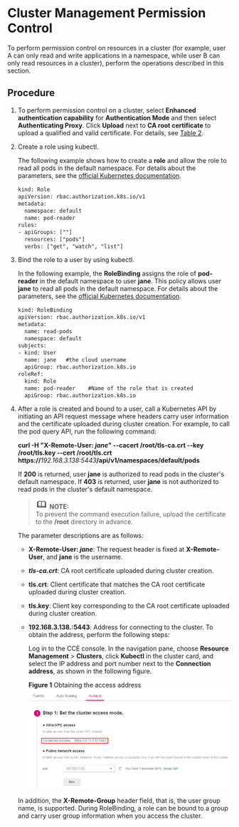 # Cluster Management Permission Control<a name="cce_01_0085"></a>

To perform  permission control  on resources in a cluster \(for example, user A can only read and write applications in a namespace, while user B can only read resources in a cluster\), perform the operations described in this section.

## Procedure<a name="section12024043015"></a>

1.  To perform permission control on a cluster, select  **Enhanced authentication capability**  for  **Authentication Mode**  and then select  **Authenticating Proxy**. Click  **Upload**  next to  **CA root certificate**  to upload a qualified and valid certificate. For details, see  [Table 2](creating-a-hybrid-cluster.md#table8638121213265).
2.  Create a role using kubectl.

    The following example shows how to create a  **role**  and allow the role to read all pods in the default namespace. For details about the parameters, see the  [official Kubernetes documentation](https://kubernetes.io/docs/reference/).

    ```
    kind: Role
    apiVersion: rbac.authorization.k8s.io/v1
    metadata:
      namespace: default
      name: pod-reader
    rules:
    - apiGroups: [""]
      resources: ["pods"]
      verbs: ["get", "watch", "list"]
    ```

3.  Bind the role to a user by using kubectl.

    In the following example, the  **RoleBinding**  assigns the role of  **pod-reader**  in the default namespace to user  **jane**. This policy allows user  **jane**  to read all pods in the default namespace. For details about the parameters, see the  [official Kubernetes documentation](https://kubernetes.io/docs/reference/).

    ```
    kind: RoleBinding
    apiVersion: rbac.authorization.k8s.io/v1
    metadata:
      name: read-pods
      namespace: default
    subjects:
    - kind: User
      name: jane   #the cloud username
      apiGroup: rbac.authorization.k8s.io
    roleRef:
      kind: Role
      name: pod-reader    #Name of the role that is created
      apiGroup: rbac.authorization.k8s.io
    ```

4.  After a role is created and bound to a user, call a Kubernetes API by initiating an API request message where headers carry user information and the certificate uploaded during cluster creation. For example, to call the pod query API, run the following command:

    **curl -H "X-Remote-User:  _jane_" --cacert /root/tls-ca.crt --key /root/tls.key --cert /root/tls.crt https://**_192.168.3.138:5443_**/api/v1/namespaces/default/pods**

    If  **200**  is returned, user  **jane**  is authorized to read pods in the cluster's default namespace. If  **403**  is returned, user  **jane**  is not authorized to read pods in the cluster's default namespace.

    >![](public_sys-resources/icon-note.gif) **NOTE:**   
    >To prevent the command execution failure, upload the certificate to the  **/root**  directory in advance.  

    The parameter descriptions are as follows:

    -   **X-Remote-User:  _jane_**: The request header is fixed at  **X-Remote-User**, and  **jane**  is the username.
    -   **_tls-ca.crt_**: CA root certificate uploaded during cluster creation.
    -   **tls.crt**: Client certificate that matches the CA root certificate uploaded during cluster creation.
    -   **tls.key**: Client key corresponding to the CA root certificate uploaded during cluster creation.
    -   **192.168.3.138.:5443**: Address for connecting to the cluster. To obtain the address, perform the following steps:

        Log in to the CCE console. In the navigation pane, choose  **Resource Management**  \>  **Clusters**, click  **Kubectl**  in the cluster card, and select the IP address and port number next to the  **Connection address**, as shown in the following figure.

        **Figure  1**  Obtaining the access address<a name="fig743763911913"></a>  
        ![](figures/obtaining-the-access-address.png "obtaining-the-access-address")

    In addition, the  **X-Remote-Group**  header field, that is, the user group name, is supported. During RoleBinding, a role can be bound to a group and carry user group information when you access the cluster.


